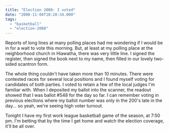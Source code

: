 ```yaml
---
title: "Election 2008: I voted"
date: "2008-11-04T18:28:34.000"
tags: 
  - "basketball"
  - "election-2008"
---
```


Reports of long lines at many polling places had me wondering if I would be in for a wait to vote this morning. But, at least at my polling place at the neighborhood church in Hiawatha, there was very little line. I signed the register, then signed the book next to my name, then filled in our lovely two-sided scantron form.

The whole thing couldn't have taken more than 10 minutes. There were contested races for several local positions and I found myself voting for candidates of both parties. I voted to retain a few of the local judges I'm familiar with. When I deposited my ballot into the scanner, the readout showed that I was ballot #548 for the day so far. I can remember voting in previous elections where my ballot number was only in the 200's late in the day... so yeah, we're seeing high voter turnout.

Tonight I have my first work league basketball game of the season, at 7:50 pm. I'm betting that by the time I get home and watch the election coverage, it'll be all over.
